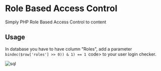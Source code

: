 <h1>Role Based Access Control</h1>
Simply PHP Role Based Access Control to content
<h2>Usage</h2>
In database you have to have column "Roles", add a parameter <code>bindec($row['roles'] >> 0)) & 1) == 1 </code>code> to your user login checker.

![sql](https://github.com/ufo1990/Public/assets/85555971/646ad16b-ccef-4420-9477-8256562c1ffa)
